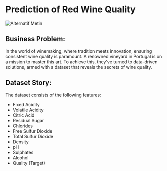 # Prediction of Red Wine Quality

![Alternatif Metin](https://encrypted-tbn0.gstatic.com/images?q=tbn:ANd9GcTLXbVTVSugf1bv9_OKT46GINA5CWV14i2yQQ&usqp=CAU)

## Business Problem:
In the world of winemaking, where tradition meets innovation, ensuring consistent wine quality is paramount. A renowned vineyard in Portugal is on a mission to master this art. To achieve this, they've turned to data-driven solutions, armed with a dataset that reveals the secrets of wine quality.

## Dataset Story:
The dataset consists of the following features:

- Fixed Acidity
- Volatile Acidity
- Citric Acid
- Residual Sugar
- Chlorides
- Free Sulfur Dioxide
- Total Sulfur Dioxide
- Density
- pH
- Sulphates
- Alcohol
- Quality (Target)
